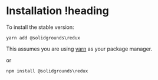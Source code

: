 # Installation !heading

To install the stable version:

```
yarn add @solidgrounds\redux
```

This assumes you are using [yarn](https://yarnpkg.com) as your package manager.

or

```
npm install @solidgrounds\redux
```
